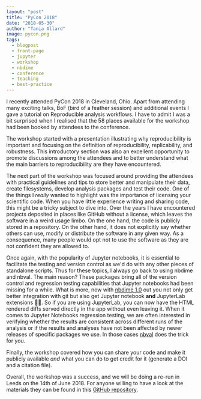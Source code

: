 ```yaml
---
layout: "post"
title: "PyCon 2018"
date: "2018-05-30"
author: "Tania Allard"
image: pycon.png
tags:
  - blogpost
  - front-page
  - jupyter
  - workshop
  - nbdime
  - conference
  - teaching
  - best-practice
---
```



I recently attended PyCon 2018 in Cleveland, Ohio. Apart from attending many
exciting talks, BoF (bird of a feather session) and additional events I gave
a tutorial on Reproducible analysis workflows. I have to admit I was a bit
surprised when I realised that the 58 places available for the workshop had been
booked by attendees to the conference.

The workshop started with a presentation illustrating why reproducibility is
important and focusing on the definition of reproducibility, replicability, and
robustness. This introductory section was also an excellent opportunity to promote
discussions among the
attendees and to better understand what the main barriers to reproducibility are
they have encountered.

The next part of the workshop was focused around providing the attendees with practical
guidelines and tips to store better and manipulate their data, create filesystems,
develop analysis packages and test their code. One of the things I *really* wanted
to highlight was the importance of licensing your scientific code. When you have little
experience writing and sharing code, this might be a tricky subject to dive into.
Over the years I have encountered projects deposited in places like GitHub without a license,
which leaves the software in a weird usage limbo. On the one hand, the code is publicly
stored in a repository. On the other hand, it does not explicitly say whether others
can use, modify or distribute the software in any given way.
As a consequence, many people  would opt not to use the software as they are not
confident they are allowed to.

Once again, with the popularity of Jupyter notebooks, it is essential to
facilitate the testing and version control as we'd do with any other pieces of
standalone scripts. Thus for these topics, I always go back to using nbdime and
nbval. The main reason? These packages bring all of the version control and
regression testing capabilities that Jupyter notebooks had been missing for a while.
What is more, now with [nbdime 1.0](https://github.com/jupyter/nbdime) out you not only get better integration with
git but also get Jupyter notebook **and** JupyterLab extensions 🎊🎉.
So if you are using JupyterLab, you can now have the HTML rendered diffs served directly
in the app without even leaving it. When it comes to Jupyter Notebooks regression testing, we are often interested in verifying whether the results are consistent across different
runs of the analysis or if the results and analyses have not been affected by newer
releases of specific packages we use. In those cases [nbval](https://github.com/computationalmodelling/nbval) does the trick for you.

Finally, the workshop covered how you can share your code and make it publicly
available *and* what you can do to get credit for it (generate a DOI and a citation
   file).

Overall, the workshop was a success, and we will be doing a re-run in Leeds on the 14th of June 2018.  For anyone willing to have a look at the materials they can be found in this [GitHub repository](https://github.com/trallard/ReproduciblePython).
